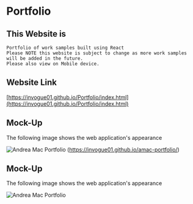 # Portfolio

## This Website is

```
Portfolio of work samples built using React
Please NOTE this website is subject to change as more work samples will be added in the future.
Please also view on Mobile device.
```


## Website Link

[https://invogue01.github.io/Portfolio/index.html](https://invogue01.github.io/Portfolio/index.html)

## Mock-Up

The following image shows the web application's appearance

![Andrea Mac Portfolio](../../Portfolio/main-portfolio/src/assets/website.png)
(https://invogue01.github.io/amac-portfolio/)

## Mock-Up

The following image shows the web application's appearance

![Andrea Mac Portfolio](../../Portfolio/main-portfolio/src/assets/website.png)
